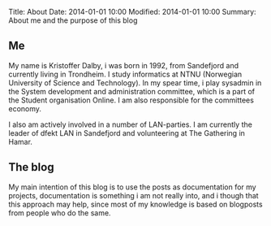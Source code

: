 Title: About
Date: 2014-01-01 10:00
Modified: 2014-01-01 10:00
Summary: About me and the purpose of this blog

## Me

My name is Kristoffer Dalby, i was born in 1992, from Sandefjord and currently living in Trondheim.
I study informatics at NTNU (Norwegian University of Science and Technology).
In my spear time, i play sysadmin in the System development and administration committee, which is a part of the Student organisation Online. I am also responsible for the committees economy.

I also am actively involved in a number of LAN-parties. I am currently the leader of dfekt LAN in Sandefjord and volunteering at The Gathering in Hamar.

## The blog
My main intention of this blog is to use the posts as documentation for my projects, documentation is something i am not really into, and i though that this approach may help, since most of my knowledge is based on blogposts from people who do the same.

